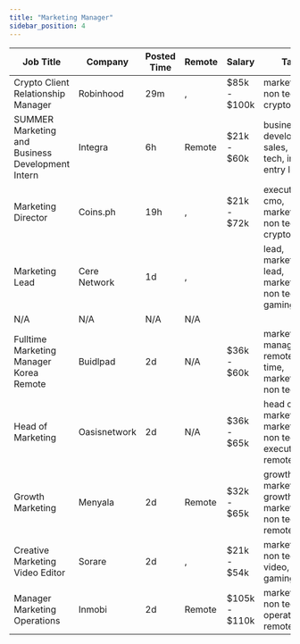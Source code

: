 ```yaml
---
title: "Marketing Manager"
sidebar_position: 4
---
```


| Job Title | Company | Posted Time | Remote | Salary | Tags | Apply Link |
|-----------|---------|-------------|--------|--------|------|------------|
| Crypto Client Relationship Manager | Robinhood | 29m | , | $85k - $100k | marketing, non tech, crypto | [Apply](https://web3.career/crypto-client-relationship-manager-robinhood/116181) |
| SUMMER Marketing and Business Development Intern | Integra | 6h | Remote | $21k - $60k | business development, sales, non tech, intern, entry level | [Apply](https://web3.career/summer-marketing-and-business-development-intern-integra/95750) |
| Marketing Director | Coins.ph | 19h | , | $21k - $72k | executive, cmo, marketing, non tech, crypto | [Apply](https://web3.career/marketing-director-coins/115396) |
| Marketing Lead | Cere Network | 1d | , |  | lead, marketing lead, marketing, non tech, gaming | [Apply](https://web3.career/marketing-lead-cere-network/78887) |
| N/A | N/A | N/A | N/A |  |  | [Apply](https://web3.career/metana) |
| Fulltime Marketing Manager Korea Remote | Buidlpad | 2d | N/A | $36k - $60k | marketing manager, remote, full time, marketing, non tech | [Apply](https://web3.career/full-time-marketing-manager-korea-remote-buidlpad/114531) |
| Head of Marketing | Oasisnetwork | 2d | N/A | $36k - $65k | head of marketing, marketing, non tech, executive, remote | [Apply](https://web3.career/head-of-marketing-oasisnetwork/73767) |
| Growth Marketing | Menyala | 2d | Remote | $32k - $65k | growth marketing, growth, marketing, non tech, remote | [Apply](https://web3.career/growth-marketing-menyala/114228) |
| Creative Marketing Video Editor | Sorare | 2d | , | $21k - $54k | marketing, non tech, video, gaming | [Apply](https://web3.career/creative-marketing-video-editor-sorare/114227) |
| Manager Marketing Operations | Inmobi | 2d | Remote | $105k - $110k | marketing, non tech, operations, remote | [Apply](https://web3.career/manager-marketing-operations-inmobi/99742) |
